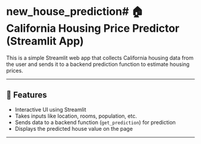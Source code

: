 # new_house_prediction# 🏠 California Housing Price Predictor (Streamlit App)

This is a simple Streamlit web app that collects California housing data from the user and sends it to a backend prediction function to estimate housing prices.

---

## 🚀 Features

- Interactive UI using Streamlit
- Takes inputs like location, rooms, population, etc.
- Sends data to a backend function (`get_prediction`) for prediction
- Displays the predicted house value on the page

---


